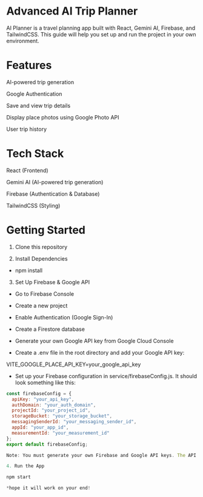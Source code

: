 Advanced AI Trip Planner
=======================

AI Planner is a travel planning app built with React, Gemini AI, Firebase, and TailwindCSS. This guide will help you set up and run the project in your own environment.

Features
=======================

AI-powered trip generation

Google Authentication

Save and view trip details

Display place photos using Google Photo API

User trip history

Tech Stack
=======================

React (Frontend)

Gemini AI (AI-powered trip generation)

Firebase (Authentication & Database)

TailwindCSS (Styling)

Getting Started
=======================

1. Clone this repository

2. Install Dependencies

* npm install

3. Set Up Firebase & Google API

* Go to Firebase Console

* Create a new project

* Enable Authentication (Google Sign-In)

* Create a Firestore database

* Generate your own Google API key from Google Cloud Console

* Create a .env file in the root directory and add your Google API key:

 VITE_GOOGLE_PLACE_API_KEY=your_google_api_key

* Set up your Firebase configuration in service/firebaseConfig.js. It should look something like this:

```javascript
const firebaseConfig = {
  apiKey: "your_api_key",
  authDomain: "your_auth_domain",
  projectId: "your_project_id",
  storageBucket: "your_storage_bucket",
  messagingSenderId: "your_messaging_sender_id",
  appId: "your_app_id",
  measurementId: "your_measurement_id"
};
export default firebaseConfig;

Note: You must generate your own Firebase and Google API keys. The API keys in this project are not included for security reasons.

4. Run the App

npm start

*hope it will work on your end!
